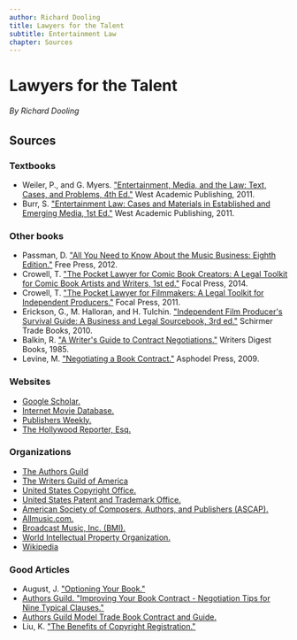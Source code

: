 ```yaml
---
author: Richard Dooling
title: Lawyers for the Talent
subtitle: Entertainment Law
chapter: Sources
---
```


# Lawyers for the Talent

###### By Richard Dooling

## Sources

### Textbooks

* Weiler, P., and G. Myers. ["Entertainment, Media, and the Law: Text, Cases, and Problems, 4th Ed."][Entertainment] West Academic Publishing, 2011.
* Burr, S. ["Entertainment Law: Cases and Materials in Established and Emerging Media, 1st Ed."][Burr] West Academic Publishing, 2011.

### Other books

* Passman, D. ["All You Need to Know About the Music Business: Eighth Edition."][Passman] Free Press, 2012.
* Crowell, T. ["The Pocket Lawyer for Comic Book Creators: A Legal Toolkit for Comic Book Artists and Writers, 1st ed."][Comic] Focal Press, 2014.
* Crowell, T. ["The Pocket Lawyer for Filmmakers: A Legal Toolkit for Independent Producers."][Pocket] Focal Press, 2011.
* Erickson, G., M. Halloran, and H. Tulchin. ["Independent Film Producer's Survival Guide: A Business and Legal Sourcebook, 3rd ed."][Independent] Schirmer Trade Books, 2010.
* Balkin, R. ["A Writer's Guide to Contract Negotiations."][Balkin] Writers Digest Books, 1985.
* Levine, M. ["Negotiating a Book Contract."][Levine] Asphodel Press, 2009.

### Websites

* [Google Scholar.][Google]
* [Internet Movie Database.][imdb]
* [Publishers Weekly.][Pub]
* [The Hollywood Reporter, Esq.][THR]

### Organizations

* [The Authors Guild](https://www.authorsguild.org/)
* [The Writers Guild of America](http://www.wga.org/)
* [United States Copyright Office.][USCO]
* [United States Patent and Trademark Office.][USPTO]
* [American Society of Composers, Authors, and Publishers (ASCAP).][ASCAP]
* [Allmusic.com.][Allmusic]
* [Broadcast Music, Inc. (BMI).][BMI]
* [World Intellectual Property Organization.][WIPO]
* [Wikipedia][Wiki]

### Good Articles

* August, J. ["Optioning Your Book."][August]
* [Authors Guild. "Improving Your Book Contract - Negotiation Tips for Nine Typical Clauses."][Improving]
* [Authors Guild Model Trade Book Contract and Guide.][Model]
* Liu, K. ["The Benefits of Copyright Registration."][Liu]


[Allmusic]: http://allmusic.com
[ASCAP]: www.ascap.com 
[August]: http://johnaugust.com/2003/optioning-your-book
[Balkin]: http://www.amazon.com/Negotiations-Negotiating-Profitable-Contracts-Agreements-/dp/0898793602/inscape-20
[BMI]: www.bmi.com
[Burr]: http://www.amazon.com/gp/product/0314184058/
[Comic]: http://www.amazon.com/Pocket-Lawyer-Comic-Book-Creators/dp/0415661803
[Entertainment]: http://www.amazon.com/Entertainment-Media-Law-Problems-American/dp/0314907440
[Google]: http://scholar.google.com/
[imdb]: http://www.imdb.com/
[Improving]: http://www.authorsguild.org/services/legal-services/improving-your-book-contract/
[Independent]: http://www.amazon.com/Independent-Film-Producers-Survival-Guide/dp/0825637236
[Levine]: http://www.amazon.com/Negotiating-Book-Contract-Authors-Lawyers/dp/1559213833/inscape-20
[Liu]: http://www.sfwa.org/2013/02/the-benefits-of-copyright-registration/
[Model]: https://www.authorsguild.org/member-benefits/legal-services/model-book-contract/
[Passman]: http://www.amazon.com/Independent-Film-Producers-Survival-Guide/dp/0825637236
[Pocket]: http://www.amazon.com/The-Pocket-Lawyer-Filmmakers-Independent/dp/0240813189
[Pub]: http://www.publishersweekly.com/
[THR]: http://www.hollywoodreporter.com/blogs/thr-esq
[USCO]: http://www.copyright.gov/
[USPTO]: http://www.uspto.gov/
[Wiki]: http://en.wikipedia.org/
[WIPO]: http://www.wipo.int/
